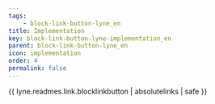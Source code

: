 ```yaml
---
tags: 
    - block-link-button-lyne_en
title: Implementation
key: block-link-button-lyne-implementation_en
parent: block-link-button-lyne_en
icon: implementation
order: 4
permalink: false  
---
```

{{ lyne.readmes.link.blocklinkbutton | absolutelinks | safe }}


